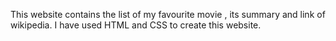 This website contains the list of my favourite movie , its summary and link of wikipedia. I have used HTML and CSS to create this website.
